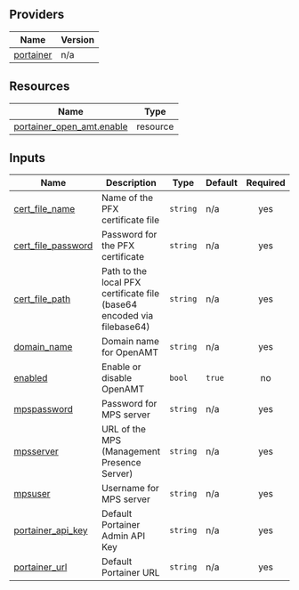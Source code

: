 <!-- BEGIN_TF_DOCS -->


## Providers

| Name | Version |
|------|---------|
| <a name="provider_portainer"></a> [portainer](#provider\_portainer) | n/a |

## Resources

| Name | Type |
|------|------|
| [portainer_open_amt.enable](https://registry.terraform.io/providers/portainer/portainer/latest/docs/resources/open_amt) | resource |

## Inputs

| Name | Description | Type | Default | Required |
|------|-------------|------|---------|:--------:|
| <a name="input_cert_file_name"></a> [cert\_file\_name](#input\_cert\_file\_name) | Name of the PFX certificate file | `string` | n/a | yes |
| <a name="input_cert_file_password"></a> [cert\_file\_password](#input\_cert\_file\_password) | Password for the PFX certificate | `string` | n/a | yes |
| <a name="input_cert_file_path"></a> [cert\_file\_path](#input\_cert\_file\_path) | Path to the local PFX certificate file (base64 encoded via filebase64) | `string` | n/a | yes |
| <a name="input_domain_name"></a> [domain\_name](#input\_domain\_name) | Domain name for OpenAMT | `string` | n/a | yes |
| <a name="input_enabled"></a> [enabled](#input\_enabled) | Enable or disable OpenAMT | `bool` | `true` | no |
| <a name="input_mpspassword"></a> [mpspassword](#input\_mpspassword) | Password for MPS server | `string` | n/a | yes |
| <a name="input_mpsserver"></a> [mpsserver](#input\_mpsserver) | URL of the MPS (Management Presence Server) | `string` | n/a | yes |
| <a name="input_mpsuser"></a> [mpsuser](#input\_mpsuser) | Username for MPS server | `string` | n/a | yes |
| <a name="input_portainer_api_key"></a> [portainer\_api\_key](#input\_portainer\_api\_key) | Default Portainer Admin API Key | `string` | n/a | yes |
| <a name="input_portainer_url"></a> [portainer\_url](#input\_portainer\_url) | Default Portainer URL | `string` | n/a | yes |
<!-- END_TF_DOCS -->